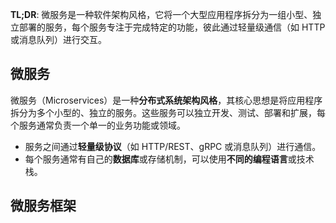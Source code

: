 **TL;DR**: 微服务是一种软件架构风格，它将一个大型应用程序拆分为一组小型、独立部署的服务，每个服务专注于完成特定的功能，彼此通过轻量级通信（如 HTTP 或消息队列）进行交互。

## 微服务

微服务（Microservices）是一种**分布式系统架构风格**，其核心思想是将应用程序拆分为多个小型的、独立的服务。这些服务可以独立开发、测试、部署和扩展，每个服务通常负责一个单一的业务功能或领域。

-   服务之间通过**轻量级协议**（如 HTTP/REST、gRPC 或消息队列）进行通信。
-   每个服务通常有自己的**数据库**或存储机制，可以使用**不同的编程语言**或技术栈。

## 微服务框架

